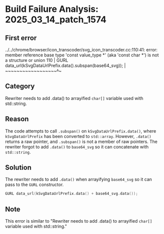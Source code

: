 # Build Failure Analysis: 2025_03_14_patch_1574

## First error

../../chrome/browser/icon_transcoder/svg_icon_transcoder.cc:110:41: error: member reference base type 'const value_type *' (aka 'const char *') is not a structure or union
  110 |   GURL data_url(kSvgDataUrlPrefix.data().subspan(base64_svg));
      |                 ~~~~~~~~~~~~~~~~~~~~~~~~^~~~~~~~

## Category
Rewriter needs to add .data() to arrayified `char[]` variable used with std::string.

## Reason
The code attempts to call `.subspan()` on `kSvgDataUrlPrefix.data()`, where `kSvgDataUrlPrefix` has been converted to `std::array`. However, `.data()` returns a raw pointer, and `.subspan()` is not a member of raw pointers. The rewriter forgot to add `.data()` to `base64_svg` so it can concatenate with `std::string`.

## Solution
The rewriter needs to add `.data()` when arrayifying `base64_svg` so it can pass to the `GURL` constructor.
```c++
GURL data_url(kSvgDataUrlPrefix.data() + base64_svg.data());
```

## Note
This error is similar to "Rewriter needs to add .data() to arrayified `char[]` variable used with std::string."